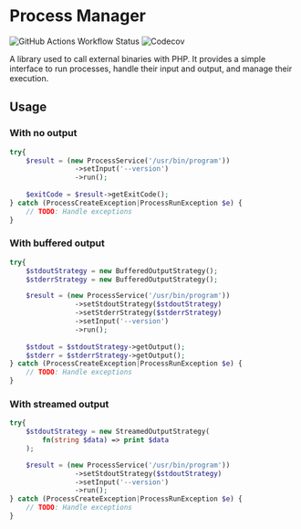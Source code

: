 # Process Manager

![GitHub Actions Workflow Status](https://img.shields.io/github/actions/workflow/status/Saggre/process-manager/php.yml)
![Codecov](https://img.shields.io/codecov/c/github/Saggre/process-manager)

A library used to call external binaries with PHP. It provides a simple interface to run processes, handle their input
and output, and manage their execution.

## Usage

### With no output

```php
try{
    $result = (new ProcessService('/usr/bin/program'))
                ->setInput('--version')
                ->run();
    
    $exitCode = $result->getExitCode();
} catch (ProcessCreateException|ProcessRunException $e) {
    // TODO: Handle exceptions
}
```

### With buffered output

```php
try{
    $stdoutStrategy = new BufferedOutputStrategy();
    $stderrStrategy = new BufferedOutputStrategy();

    $result = (new ProcessService('/usr/bin/program'))
                ->setStdoutStrategy($stdoutStrategy)
                ->setStderrStrategy($stderrStrategy)
                ->setInput('--version')
                ->run();
    
    $stdout = $stdoutStrategy->getOutput();
    $stderr = $stderrStrategy->getOutput();
} catch (ProcessCreateException|ProcessRunException $e) {
    // TODO: Handle exceptions
}
```

### With streamed output

```php
try{
    $stdoutStrategy = new StreamedOutputStrategy(
        fn(string $data) => print $data
    );

    $result = (new ProcessService('/usr/bin/program'))
                ->setStdoutStrategy($stdoutStrategy)
                ->setInput('--version')
                ->run();
} catch (ProcessCreateException|ProcessRunException $e) {
    // TODO: Handle exceptions
}
```
